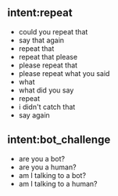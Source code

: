 ## intent:repeat
- could you repeat that
- say that again
- repeat that
- repeat that please
- please repeat that
- please repeat what you said
- what
- what did you say
- repeat
- i didn't catch that
- say again

## intent:bot_challenge
- are you a bot?
- are you a human?
- am I talking to a bot?
- am I talking to a human?